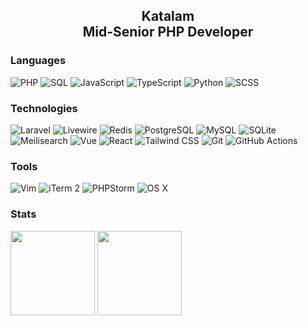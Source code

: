 <h2 align="center">Katalam<br>Mid-Senior PHP Developer</h2>

### Languages

![PHP](https://img.shields.io/badge/-PHP-000?&logo=PHP)
![SQL](https://img.shields.io/badge/-SQL-000?&logo=MySQL)
![JavaScript](https://img.shields.io/badge/-JavaScript-000?&logo=JavaScript)
![TypeScript](https://img.shields.io/badge/-TypeScript-000?&logo=TypeScript)
![Python](https://img.shields.io/badge/-Python-000?&logo=Python)
![SCSS](https://img.shields.io/badge/-SCSS-000?&logo=sass)

### Technologies

![Laravel](https://img.shields.io/badge/-Laravel-000?&logo=laravel)
![Livewire](https://img.shields.io/badge/-Laravel-000?&logo=livewire)
![Redis](https://img.shields.io/badge/-Redis-000?&logo=redis)
![PostgreSQL](https://img.shields.io/badge/-PostgreSQL-000?&logo=postgresql)
![MySQL](https://img.shields.io/badge/-MySQL-000?&logo=mysql)
![SQLite](https://img.shields.io/badge/-SQLite-000?&logo=sqlite)
![Meilisearch](https://img.shields.io/badge/-Meilisearch-000?&logo=meilisearch)
![Vue](https://img.shields.io/badge/-Vue-000?&logo=vue.js)
![React](https://img.shields.io/badge/-React-000?&logo=react)
![Tailwind CSS](https://img.shields.io/badge/-Tailwind_CSS-000?&logo=tailwind-css)
![Git](https://img.shields.io/badge/-Git-000?&logo=git)
![GitHub Actions](https://img.shields.io/badge/-GitHub_Actions-000?&logo=github-actions)

### Tools
![Vim](https://img.shields.io/badge/-Vim-000?&logo=vim)
![iTerm 2](https://img.shields.io/badge/-iTerm_2-000?&logo=iterm2)
![PHPStorm](https://img.shields.io/badge/-PHP_Storm-000?&logo=phpstorm)
![OS X](https://img.shields.io/badge/-Mac_OS-000?&logo=apple)

### Stats
<div align="left">
<img height="135px" src="https://github-readme-stats-nu-woad-49.vercel.app/api?username=katalam&hide_title=true&hide_rank=true&hide_border=true&show_icons=true&include_all_commits=true&count_private=true&line_height=21&text_color=000&icon_color=000&bg_color=0,ea6161,ffc64d,fffc4d,52fa5a&theme=graywhite" />
<img height="135px"  src="https://github-readme-stats-nu-woad-49.vercel.app/api/top-langs/?username=katalam&hide=html&hide_title=true&hide_border=true&layout=compact&langs_count=6&exclude_repo=comp426,Redventures-Movie-Quotes&text_color=000&icon_color=fff&bg_color=0,52fa5a,4dfcff,c64dff&theme=graywhite" />
</div>
